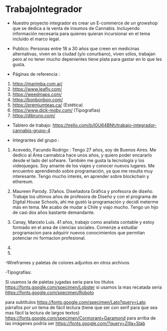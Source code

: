 # TrabajoIntegrador

- Nuestro proyecto integrador es crear un E-commerce de un growshop que se dedica a la venta de insumos de Cannabis. Incluyendo información necesaria para quienes quieran incursionar en el tema incluido el marco legal.

- Publico: Personas entre 18 a 30 años que creen en medicinas alternativas, viven en la ciudad (y/o conurbano), viven sólos, trabajan pero al no tener mucho depenientes tiene plata para gastar en lo que les gusta.

- Páginas de referencia : 

1) https://marimba.com.ar/
2) https://www.leafly.com/
3) https://weedmaps.com/
4) https://bonbonbon.com/ 
5) https://premiumteas.ca/ 
(Estética)
6) https://www.dick-moby.com/
(Tipografías)
7) https://dibruno.com/ 

- Tablero de trabajo: https://trello.com/b/IGU64BNh/trabajo-integrador-cannabis-grupo-4

- Integrantes del grupo :

1) Acevedo, Facundo Rodrigo : Tengo 27 años, soy de Buenos Aires. Me dedico al Área cannabica hace unos años, y quiero poder encararlo desde el lado del sofware.
También me gusta la tecnología y los videojuegos. Soy amante de los viajes y conocer nuevos lugares. Me encuentro aprendiendo sobre programación, ya que me resulta muy interesante. Tengo mucho interés, en aprender sobre blockchain y ethereum.

2) Maureen Parody. 37años. Diseñadora Gráfica y profesora de diseño. Trabaje los ultimos años de profesora de Diseño y con el programa de Digital House Schools, ahí me gustó la programación y decidi meterme más en tema. Me acabo de mudar a Chile y viajo mucho. Tengo un hijo de casi dos años bastante demandante.

3) Canay, Marcelo Luis. 41 años, trabajo como analista contable y estoy formado en el area de ciencias sociales. Comenze a estudiar programacion para adquirir nuevos conocimientos que permitan potenciar mi formacion profesional.

4)

5)


-Wireframes y paletas de colores adjuntos en otros archivos

-Tipografías: 

Si usamos la de paletas jugadas seria para los titulos
https://fonts.google.com/specimen/Lobster 
si usamos la mas recatada seria 
https://fonts.google.com/specimen/Roboto

para subtítulos  https://fonts.google.com/specimen/Lato?query=Lato 
párrafos por un tema de fácil lectura (tiene que ser con serif para que sea mas fácil la lectura de largos textos) https://fonts.google.com/specimen/Cormorant+Garamond 
para arriba de las imágenes podría ser  https://fonts.google.com/?query=Zilla+Slab 


